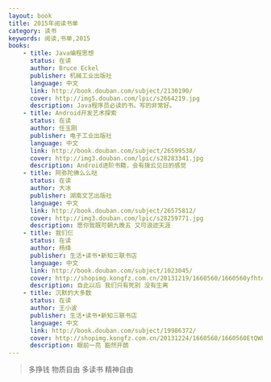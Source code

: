 ```yaml
---
layout: book
title: 2015年阅读书单
category: 读书
keywords: 阅读,书单,2015
books: 
    - title: Java编程思想
      status: 在读
      author: Bruce Eckel
      publisher: 机械工业出版社
      language: 中文
      link: http://book.douban.com/subject/2130190/
      cover: http://img5.douban.com/lpic/s2664219.jpg
      description: Java程序员必读的书。写的非常好。
    - title: Android开发艺术探索
      status: 在读
      author: 任玉刚
      publisher: 电子工业出版社
      language: 中文
      link: http://book.douban.com/subject/26599538/
      cover: http://img3.douban.com/lpic/s28283341.jpg
      description: Android进阶书籍，会有拨云见日的感觉
    - title: 阿弥陀佛么么哒
      status: 在读
      author: 大冰
      publisher: 湖南文艺出版社
      language: 中文
      link: http://book.douban.com/subject/26575812/
      cover: http://img3.douban.com/lpic/s28259771.jpg
      description: 愿你我既可朝九晚五 又可浪迹天涯
    - title: 我们仨
      status: 在读
      author: 杨绛
      publisher: 生活•读书•新知三联书店
      language: 中文
      link: http://book.douban.com/subject/1023045/
      cover: http://shopimg.kongfz.com.cn/20131219/1660560/1660560yfhtqf_b.jpg
      description: 自此以后 我们只有死别 没有生离
    - title: 沉默的大多数
      status: 在读
      author: 王小波
      publisher: 生活•读书•新知三联书店
      language: 中文
      link: http://book.douban.com/subject/19986372/
      cover: http://shopimg.kongfz.com.cn/20131224/1660560/1660560EtQWLG_b.jpg
      description: 眼前一亮 豁然开朗
---
```


> 多挣钱 物质自由 多读书 精神自由